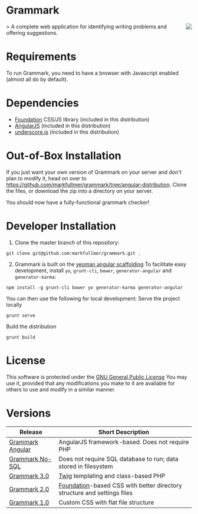 Grammark
========
<img src="https://github.com/markfullmer/grammark/blob/master/img/screenshot1.png" align="right" />
> A complete web application for identifying writing problems and offering suggestions.


Requirements
============
To run Grammark, you need to have a browser with Javascript enabled (almost all do by default).

Dependencies
============
- [Foundation](http://foundation.zurb.com/) CSS/JS library (included in this distribution)
- [AngularJS](https://angularjs.org/) (included in this distribution)
- [underscore.js](http://underscorejs.org/) (included in this distribution)

Out-of-Box Installation
=======================
If you just want your own version of Grammark on your server and don't plan to
modify it, head on over to https://github.com/markfullmer/grammark/tree/angular-distribution.
Clone the files, or download the zip into a directory on your server.

You should now have a fully-functional grammark checker!

Developer Installation
======================
1. Clone the master branch of this repository:
```
git clone git@github.com:markfullmer/grammark.git .
```
2. Grammark is built on the [yeoman angular scaffolding](https://github.com/yeoman/generator-angular)
To facilitate easy development, install `yo`, `grunt-cli`, `bower`, `generator-angular` and `generator-karma`:
```
npm install -g grunt-cli bower yo generator-karma generator-angular
```
You can then use the following for local development:
Serve the project locally
```
grunt serve
```
Build the distribution
```
grunt build
```

License
=======
This software is protected under the [GNU General Public License](http://www.gnu.org/licenses/gpl.html)
You may use it, provided that any modifications you make to it are available for
others to use and modify in a similar manner.

Versions
========
Release       | Short Description
------------- | -------------
[Grammark Angular](https://github.com/markfullmer/grammark/tree/angular)  | AngularJS framework-based. Does not require PHP
[Grammark No-SQL](https://github.com/markfullmer/grammark/tree/No-SQL)  | Does not require SQL database to run; data stored in filesystem
[Grammark 3.0](https://github.com/markfullmer/grammark/tree/Version-3)  | [Twig](http://twig.sensiolabs.org/) templating and class-based PHP
[Grammark 2.0](https://github.com/markfullmer/grammark/tree/Version-2)  | [Foundation](http://foundation.zurb.com/)-based CSS with better directory structure and settings files
[Grammark 1.0](https://github.com/markfullmer/grammark/tree/Version-1)  | Custom CSS with flat file structure

